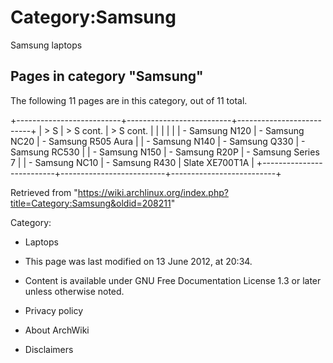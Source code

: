 Category:Samsung
================

Samsung laptops

Pages in category "Samsung"
---------------------------

The following 11 pages are in this category, out of 11 total.

+--------------------------+--------------------------+--------------------------+
| > S                      | > S cont.                | > S cont.                |
|                          |                          |                          |
| -   Samsung N120         | -   Samsung NC20         | -   Samsung R505 Aura    |
| -   Samsung N140         | -   Samsung Q330         | -   Samsung RC530        |
| -   Samsung N150         | -   Samsung R20P         | -   Samsung Series 7     |
| -   Samsung NC10         | -   Samsung R430         |     Slate XE700T1A       |
+--------------------------+--------------------------+--------------------------+

Retrieved from
"https://wiki.archlinux.org/index.php?title=Category:Samsung&oldid=208211"

Category:

-   Laptops

-   This page was last modified on 13 June 2012, at 20:34.
-   Content is available under GNU Free Documentation License 1.3 or
    later unless otherwise noted.
-   Privacy policy
-   About ArchWiki
-   Disclaimers
